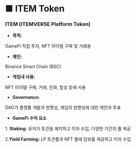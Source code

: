 # ■ ITEM Token

### ITEM (ITEMVERSE Platform Token)

* **목적:**&#x20;

&#x20;     GameFi 직접 투자, NFT 아이템 구매 및 거래용

* **체인:**&#x20;

&#x20;      Binance Smart Chain (BSC)

* **게임내 사용:**&#x20;

&#x20;      NFT 아이템 구매, 거래, 진화, 합성 등에 사용

* **Governance:**&#x20;

&#x20;      DAO가 플랫폼 개발과 방향성, 게임의 방향성에 대한 제안과 투표

* **GameFi 수익 요소**

&#x20;     1\. **Staking:** 유저가 토큰을 예치하고 이자 수입, 다양한 기간의 풀 제공

&#x20;     2.**Yield Farming:** LP 토큰풀과 NFT 풀에 담보를 제공하고 이자 수입

